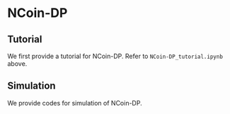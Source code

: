 # NCoin-DP
## Tutorial
We first provide a tutorial for NCoin-DP. Refer to `NCoin-DP_tutorial.ipynb` above.

## Simulation
We provide codes for simulation of NCoin-DP.
